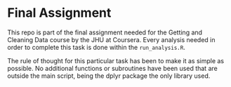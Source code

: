 # Final Assignment

This repo is part of the final assignment needed for the Getting and Cleaning Data course by the JHU at Coursera.
Every analysis needed in order to complete this task is done within the `run_analysis.R`.

The rule of thought for this particular task has been to make it as simple as possible. No additional functions or subroutines have been used that are outside the main script, being the dplyr package the only library used.
